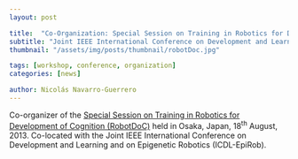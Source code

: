 ```yaml
---
layout: post

title:  "Co-Organization: Special Session on Training in Robotics for Development of Cognition (RobotDoC)"
subtitle: "Joint IEEE International Conference on Development and Learning and on Epigenetic Robotics (ICDL-EpiRob)"
thumbnail: "/assets/img/posts/thumbnail/robotDoc.jpg"

tags: [workshop, conference, organization]
categories: [news]

author: Nicolás Navarro-Guerrero
---
```


Co-organizer of the <a href="http://www.er.ams.eng.osaka-u.ac.jp/icdl-epirob-2013/specialsession-vollmer.html" target="_blank">Special Session on Training in Robotics for Development of Cognition (RobotDoC)</a> held in Osaka, Japan, 18<sup>th</sup> August, 2013. Co-located with the Joint IEEE International Conference on Development and Learning and on Epigenetic
Robotics (ICDL-EpiRob).

<!--more-->


